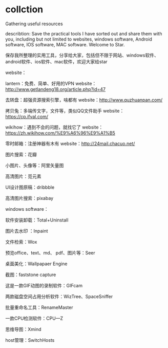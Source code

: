 # collction
Gathering useful resources

describtion:
Save the practical tools I have sorted out and share them with you, including but not limited to websites, windows software, Android software, IOS software, MAC software. Welcome to Star.

保存我所整理的实用工具，分享给大家，包括但不限于网站、windows软件、android软件、ios软件、mac软件，欢迎大家给star

website：

lantern：免费、简单、好用的VPN
website：http://www.getlandeng18.org/article.php?id=47

去转盘：超强资源搜索引擎，啥都有
website：http://www.quzhuanpan.com/

拷贝兔：多端传文字，文件等，类似QQ文件助手
website：https://cp.ifval.com/

wikihow：遇到不会的问题，就找它了
website：https://zh.wikihow.com/%E9%A6%96%E9%A1%B5

零时邮箱：注册神器有木有
website：http://24mail.chacuo.net/

图片搜索：花瓣

小图片、头像等：阿里矢量图

高清图片：觅元素

UI设计图原稿：dribbble

高清图片搜索：pixabay

windows software：

软件安装卸载：Total+Uninstall

图片去水印 ：Inpaint

文件检索：Wox 

预览office、text、md、 pdf、图片等：Seer

桌面美化：Wallpapaer Engine 

截图：faststone capture

这是一款GIF动图的录制软件：GIFcam

两款磁盘空间占用分析软件：WizTree、SpaceSniffer

批量重命名工具：RenameMaster

一款CPU检测软件：CPU—Z

思维导图：Xmind 

host管理：SwitchHosts
